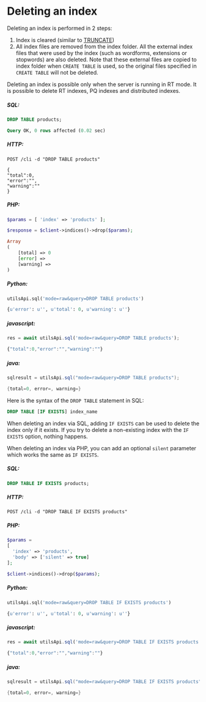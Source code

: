 # Deleting an index

<!-- example drop -->

Deleting an index is performed in 2 steps:
1. Index is cleared (similar to [TRUNCATE](Emptying_an_index.md))
2. All index files are removed from the index folder. All the external index files that were used by the index (such as wordforms, extensions or stopwords) are also deleted. Note that these external files are copied to index folder when `CREATE TABLE` is used, so the original files specified in `CREATE TABLE` will not be deleted.

Deleting an index is possible only when the server is running in RT mode. It is possible to delete RT indexes, PQ indexes and distributed indexes.

<!-- intro -->
##### SQL:
<!-- request SQL -->

```sql
DROP TABLE products;
```
<!-- response -->

```sql
Query OK, 0 rows affected (0.02 sec)
```

<!-- intro -->
##### HTTP:

<!-- request HTTP -->

```http
POST /cli -d "DROP TABLE products"
```

<!-- response HTTP -->
```http
{
"total":0,
"error":"",
"warning":""
}
```

<!-- intro -->
##### PHP:

<!-- request PHP -->

```php
$params = [ 'index' => 'products' ];

$response = $client->indices()->drop($params);
```

<!-- response PHP -->
```php
Array
(
    [total] => 0
    [error] =>
    [warning] =>
)

```
<!-- intro -->
##### Python:

<!-- request Python -->

```python
utilsApi.sql('mode=raw&query=DROP TABLE products')
```

<!-- response Python -->
```python
{u'error': u'', u'total': 0, u'warning': u''}
```
<!-- intro -->
##### javascript:

<!-- request javascript -->

```javascript
res = await utilsApi.sql('mode=raw&query=DROP TABLE products');
```

<!-- response javascript -->
```javascript
{"total":0,"error":"","warning":""}
```
<!-- intro -->
##### java:

<!-- request Java -->

```java
sqlresult = utilsApi.sql("mode=raw&query=DROP TABLE products");
```

<!-- response Java -->
```java
{total=0, error=, warning=}
```
<!-- end -->

Here is the syntax of the `DROP TABLE` statement in SQL:

```sql
DROP TABLE [IF EXISTS] index_name
```

<!-- example drop-if-exists -->

When deleting an index via SQL, adding `IF EXISTS` can be used to delete the index only if it exists. If you try to delete a non-existing index with the `IF EXISTS` option, nothing happens.

When deleting an index via PHP, you can add an optional `silent` parameter which works the same as `IF EXISTS`.

<!-- intro -->
##### SQL:
<!-- request SQL -->

```sql
DROP TABLE IF EXISTS products;
```

<!-- intro -->
##### HTTP:

<!-- request HTTP -->

```http
POST /cli -d "DROP TABLE IF EXISTS products"
```

<!-- intro -->
##### PHP:

<!-- request PHP -->

```php
$params =
[
  'index' => 'products',
  'body' => ['silent' => true]
];

$client->indices()->drop($params);
```
<!-- intro -->
##### Python:

<!-- request Python -->

```python
utilsApi.sql('mode=raw&query=DROP TABLE IF EXISTS products')
```

<!-- response Python -->
```python
{u'error': u'', u'total': 0, u'warning': u''}
```
<!-- intro -->
##### javascript:

<!-- request javascript -->

```javascript
res = await utilsApi.sql('mode=raw&query=DROP TABLE IF EXISTS products');
```

<!-- response javascript -->
```javascript
{"total":0,"error":"","warning":""}
```
<!-- intro -->
##### java:

<!-- request Java -->

```java
sqlresult = utilsApi.sql("mode=raw&query=DROP TABLE IF EXISTS products");
```

<!-- response Java -->
```java
{total=0, error=, warning=}
```

<!-- end -->
